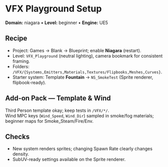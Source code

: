 # VFX Playground Setup
**Domain:** niagara • **Level:** beginner • **Engine:** UE5

## Recipe
- Project: Games → Blank → Blueprint; enable **Niagara** (restart).
- Level: `VFX_Playground` (neutral lighting), camera bookmark for consistent framing.
- Folders: `/VFX/{Systems,Emitters,Materials,Textures/Flipbooks,Meshes,Curves}`.
- Starter system: Template **Fountain** → `NS_SmokeTest` (Sprite renderer, flipbook-ready).
## Add-on Pack — Template & Wind
Third Person template okay; keep tests in `/VFX/*/`.  
Wind MPC keys (`Wind_Speed`, `Wind_Dir`) sampled in smoke/fog materials; beginner maps for Smoke_Steam/Fire/Env.


## Checks
- New system renders sprites; changing Spawn Rate clearly changes density.
- SubUV-ready settings available on the Sprite renderer.

